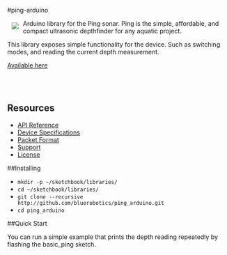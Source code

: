 #ping-arduino

<a href="https://bluerobotics.com">
<img src="https://avatars2.githubusercontent.com/u/7120633?v=3&s=200" align="left" hspace="10" vspace="6">
</a>


Arduino library for the Ping sonar. Ping is the simple, affordable, and compact ultrasonic depthfinder for any aquatic project.

This library exposes simple functionality for the device. Such as switching modes, and reading the current depth measurement.

[Available here](http://www.bluerobotics.com/)

<br/>
<br/>

## Resources

* [API Reference](http://github.com/bluerobotics/ping_arduino/blob/master/docs/API.md)
* [Device Specifications](http://www.bluerobotics.com/)
* [Packet Format](http://github.com/bluerobotics/ping-python/blob/master/docs/Format.md)
* [Support](http://docs.bluerobotics.com)
* [License](http://github.com/bluerobotics/ping_arduino/blob/master/LICENSE)

##Installing
* `mkdir -p ~/sketchbook/libraries/`
* `cd ~/sketchbook/libraries/`
* `git clone --recursive http://github.com/bluerobotics/ping_arduino.git`
* `cd ping_arduino`

##Quick Start

You can run a simple example that prints the depth reading repeatedly by flashing the basic_ping sketch.
